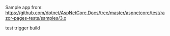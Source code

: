 Sample app from: https://github.com/dotnet/AspNetCore.Docs/tree/master/aspnetcore/test/razor-pages-tests/samples/3.x

test trigger build
